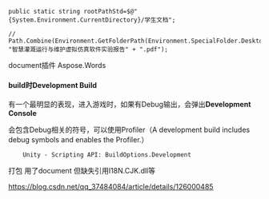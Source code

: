 



```
public static string rootPathStd=$@"{System.Environment.CurrentDirectory}/学生文档";
```

```
// Path.Combine(Environment.GetFolderPath(Environment.SpecialFolder.DesktopDirectory), "智慧灌溉运行与维护虚拟仿真软件实验报告" + ".pdf");
```



document插件 Aspose.Words

#### build时Development Build

有一个最明显的表现，进入游戏时，如果有Debug输出，会弹出**Development Console**

  会包含Debug相关的符号，可以使用Profiler（A development build includes debug symbols and enables the Profiler.）

        Unity - Scripting API: BuildOptions.Development


打包 用了document 但缺失引用I18N.CJK.dll等

https://blog.csdn.net/qq_37484084/article/details/126000485